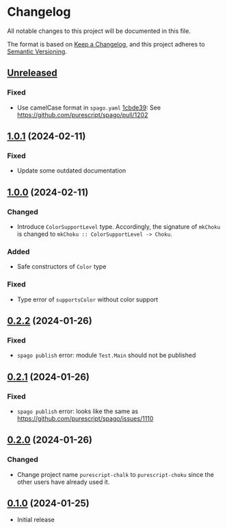 # Changelog

All notable changes to this project will be documented in this file.

The format is based on [Keep a Changelog][1],
and this project adheres to [Semantic Versioning][2].

[1]: https://keepachangelog.com/en/1.0.0/
[2]: https://semver.org/spec/v2.0.0.html

## [Unreleased]

### Fixed

- Use camelCase format in `spago.yaml` [1cbde39]:
  See https://github.com/purescript/spago/pull/1202

[1cbde39]: https://github.com/m15a/purescript-choku/commit/1cbde39

## [1.0.1] (2024-02-11)

### Fixed

- Update some outdated documentation

## [1.0.0] (2024-02-11)

### Changed

- Introduce `ColorSupportLevel` type.
  Accordingly, the signature of `mkChoku` is changed to
  `mkChoku :: ColorSupportLevel -> Choku`.

### Added

- Safe constructors of `Color` type

### Fixed

- Type error of `supportsColor` without color support
  
## [0.2.2] (2024-01-26)

### Fixed

- `spago publish` error: module `Test.Main` should not be published

## [0.2.1] (2024-01-26)

### Fixed

- `spago publish` error: looks like the same as
  https://github.com/purescript/spago/issues/1110


## [0.2.0] (2024-01-26)

### Changed

- Change project name `purescript-chalk` to `purescript-choku`
  since the other users have already used it.

## [0.1.0] (2024-01-25)

- Initial release

[Unreleased]: https://github.com/m15a/purescript-choku/tree/main
[1.0.1]: https://github.com/m15a/purescript-choku/releases/tag/v1.0.1
[1.0.0]: https://github.com/m15a/purescript-choku/releases/tag/v1.0.0
[0.2.2]: https://github.com/m15a/purescript-choku/releases/tag/v0.2.2
[0.2.1]: https://github.com/m15a/purescript-choku/tree/v0.2.1
[0.2.0]: https://github.com/m15a/purescript-choku/tree/v0.2.0
[0.1.0]: https://github.com/m15a/purescript-choku/tree/v0.1.0

<!-- vim: set tw=72 spell: -->
